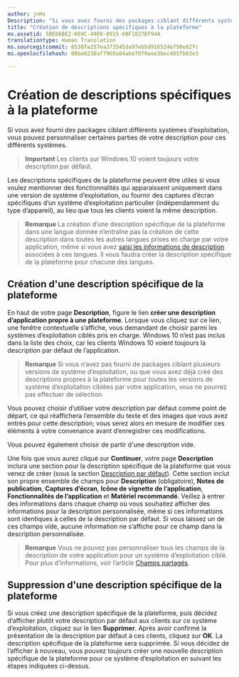 ```yaml
---
author: jnHs
Description: "Si vous avez fourni des packages ciblant différents systèmes d’exploitation, vous pouvez personnaliser certaines parties de votre description pour ces différents systèmes."
title: "Création de descriptions spécifiques à la plateforme"
ms.assetid: 5BE66BE2-669C-49E0-8915-60F1027EF94A
translationtype: Human Translation
ms.sourcegitcommit: 6530fa257ea3735453a97eb5d916524e750e62fc
ms.openlocfilehash: 00be0238af7969a84abe79f9aee3bec485fbb3e3

---
```


# Création de descriptions spécifiques à la plateforme


Si vous avez fourni des packages ciblant différents systèmes d’exploitation, vous pouvez personnaliser certaines parties de votre description pour ces différents systèmes.

> **Important** Les clients sur Windows 10 voient toujours votre description par défaut.

Les descriptions spécifiques de la plateforme peuvent être utiles si vous voulez mentionner des fonctionnalités qui apparaissent uniquement dans une version de système d’exploitation, ou fournir des captures d’écran spécifiques d’un système d’exploitation particulier (indépendamment du type d’appareil), au lieu que tous les clients voient la même description.

> **Remarque** La création d’une description spécifique de la plateforme dans une langue donnée n’entraîne pas la création de cette description dans toutes les autres langues prises en charge par votre application, même si vous avez [saisi les informations de description](create-app-descriptions.md) associées à ces langues. Il vous faudra créer la description spécifique de la plateforme pour chacune des langues.

## Création d'une description spécifique de la plateforme


En haut de votre page **Description**, figure le lien **créer une description d’application propre à une plateforme**. Lorsque vous cliquez sur ce lien, une fenêtre contextuelle s’affiche, vous demandant de choisir parmi les systèmes d’exploitation ciblés pris en charge. Windows 10 n’est pas inclus dans la liste des choix, car les clients Windows 10 voient toujours la description par défaut de l’application.

> **Remarque** Si vous n’avez pas fourni de packages ciblant plusieurs versions de système d’exploitation, ou que vous avez déjà créé des descriptions propres à la plateforme pour toutes les versions de système d’exploitation ciblées par votre application, vous ne pourrez pas effectuer de sélection.

Vous pouvez choisir d’utiliser votre description par défaut comme point de départ, ce qui réaffichera l’ensemble du texte et des images que vous avez entrés pour cette description; vous serez alors en mesure de modifier ces éléments à votre convenance avant d’enregistrer ces modifications.

Vous pouvez également choisir de partir d'une description vide.

Une fois que vous aurez cliqué sur **Continuer**, votre page **Description** inclura une section pour la description spécifique de la plateforme que vous venez de créer (sous la section [Description par défaut](create-app-descriptions.md#default-description-fields)). Cette section inclut son propre ensemble de champs pour **Description** (obligatoire), **Notes de publication**, **Captures d’écran**, **Icône de vignette de l’application**, **Fonctionnalités de l’application** et **Matériel recommandé**. Veillez à entrer des informations dans chaque champ où vous souhaitez afficher des informations pour la description personnalisée, même si ces informations sont identiques à celles de la description par défaut. Si vous laissez un de ces champs vide, aucune information ne s’affiche pour ce champ dans la description personnalisée.

> **Remarque** Vous ne pouvez pas personnaliser tous les champs de la description de votre application pour un système d’exploitation ciblé. Pour plus d’informations, voir l’article [Champs partagés](create-app-descriptions.md#shared-fields).

## Suppression d'une description spécifique de la plateforme


Si vous créez une description spécifique de la plateforme, puis décidez d’afficher plutôt votre description par défaut aux clients sur ce système d’exploitation, cliquez sur le lien **Supprimer**. Après avoir confirmé la présentation de la description par défaut à ces clients, cliquez sur **OK**. La description spécifique de la plateforme sera supprimée. Si vous décidez de l’afficher à nouveau, vous pouvez toujours créer une nouvelle description spécifique de la plateforme pour ce système d’exploitation en suivant les étapes indiquées ci-dessus.

 

 







<!--HONumber=Jun16_HO4-->


